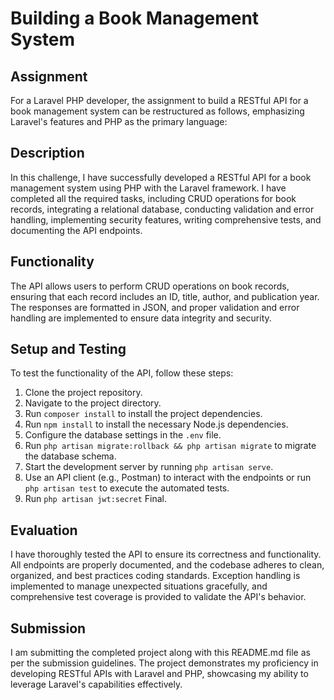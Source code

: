 # Building a Book Management System

## Assignment

For a Laravel PHP developer, the assignment to build a RESTful API for a book management system can be restructured as follows, emphasizing Laravel's features and PHP as the primary language:

## Description

In this challenge, I have successfully developed a RESTful API for a book management system using PHP with the Laravel framework. I have completed all the required tasks, including CRUD operations for book records, integrating a relational database, conducting validation and error handling, implementing security features, writing comprehensive tests, and documenting the API endpoints.

## Functionality

The API allows users to perform CRUD operations on book records, ensuring that each record includes an ID, title, author, and publication year. The responses are formatted in JSON, and proper validation and error handling are implemented to ensure data integrity and security.

## Setup and Testing

To test the functionality of the API, follow these steps:

1. Clone the project repository.
2. Navigate to the project directory.
3. Run `composer install` to install the project dependencies.
4. Run `npm install` to install the necessary Node.js dependencies.
5. Configure the database settings in the `.env` file.
6. Run `php artisan migrate:rollback && php artisan migrate` to migrate the database schema.
7. Start the development server by running `php artisan serve`.
8. Use an API client (e.g., Postman) to interact with the endpoints or run `php artisan test` to execute the automated tests.
9. Run `php artisan jwt:secret` Final.


## Evaluation

I have thoroughly tested the API to ensure its correctness and functionality. All endpoints are properly documented, and the codebase adheres to clean, organized, and best practices coding standards. Exception handling is implemented to manage unexpected situations gracefully, and comprehensive test coverage is provided to validate the API's behavior.

## Submission

I am submitting the completed project along with this README.md file as per the submission guidelines. The project demonstrates my proficiency in developing RESTful APIs with Laravel and PHP, showcasing my ability to leverage Laravel's capabilities effectively.
